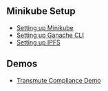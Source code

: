 ## Minikube Setup

- [Setting up Minikube](./minikube/README.md)
- [Setting up Ganache CLI](./minikube/ganache-cli/README.md)
- [Setting up IPFS](./minikube/ipfs/README.md)

## Demos

- [Transmute Compliance Demo](../packages/transmute-compliance-demo)
